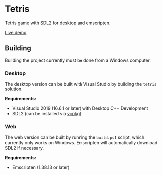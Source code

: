 # Tetris

Tetris game with SDL2 for desktop and emscripten.

[Live demo](https://davidkanekanian.co.uk/res/random_stuff/emscripten_2/Web/)

## Building

Building the project currently must be done from a Windows computer.

### Desktop

The desktop version can be built with Visual Studio by building the `tetris` solution.

**Requirements:**
- Visual Studio 2019 (16.6.1 or later) with Desktop C++ Development
- SDL2 (can be installed via [vcpkg](https://github.com/microsoft/vcpkg))

### Web

The web version can be built by running the `build.ps1` script, which currently only works on
Windows. Emscripten will automatically download SDL2 if necessary.

**Requirements:**
- Emscripten (1.38.13 or later)

